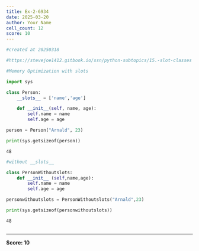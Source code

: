 ```yaml
---
title: Ex-2-6934
date: 2025-03-20
author: Your Name
cell_count: 12
score: 10
---
```


```python
#created at 20250318
```


```python
#https://stevejoe1412.gitbook.io/ssn/python-subtopics/15.-slot-classes
```


```python
#Memory Optimization with slots
```


```python
import sys
```


```python
class Person:
    __slots__ = ['name','age']

    def __init__(self, name, age):
        self.name = name
        self.age = age
```


```python
person = Person("Arnald", 23)
```


```python
print(sys.getsizeof(person))
```

    48



```python
#without __slots__
```


```python
class PersonWithoutslots:
    def __init__ (self,name,age):
        self.name = name
        self.age = age
```


```python
personwithoutslots = PersonWithoutslots("Arnald",23)
```


```python
print(sys.getsizeof(personwithoutslots))
```

    48



```python

```


---
**Score: 10**